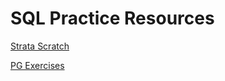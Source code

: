 # SQL Practice Resources

[Strata Scratch](https://www.stratascratch.com/)

[PG Exercises](https://pgexercises.com/)
